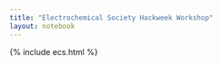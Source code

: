 ```yaml
---
title: "Electrochemical Society Hackweek Workshop"
layout: notebook
---
```


{% include ecs.html %}
